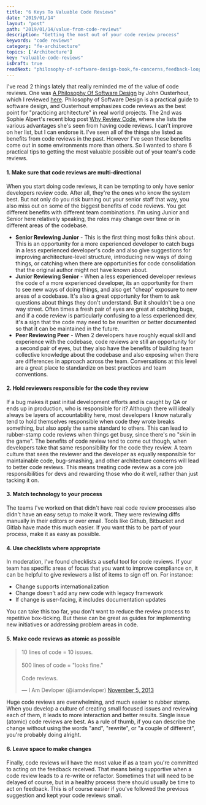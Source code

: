```yaml
---
title: "6 Keys To Valuable Code Reviews"
date: "2019/01/14"
layout: "post"
path: "2019/01/14/value-from-code-reviews"
description: "Getting the most out of your code review process"
keywords: "code reviews"
category: "fe-architecture"
topics: ['Architecture']
key: "valuable-code-reviews"
isDraft: true
readNext: "philosophy-of-software-design-book,fe-concerns,feedback-loops"
---
```


I've read 2 things lately that really reminded me of the value of code reviews.  One was [A Philosophy Of Software Design](https://amzn.to/2Elk5g8) by John Ousterhout, which I reviewed [here](https://benmccormick.org/2018/12/31/book-review-philosophy-of-software-design/).  Philosophy of Software Design is a practical guide to software design, and Ousterhout emphasizes code reviews as the best point for "practicing architecture" in real world projects.  The 2nd was Sophie Alpert's recent blog post [Why Review Code](https://sophiebits.com/2018/12/25/why-review-code.html), where she lists the various advantages she's seen from having code reviews.  I can't improve on her list, but I can endorse it.  I've seen all of the things she listed as benefits from code reviews in the past.  However I've seen these benefits come out in some environments more than others.  So I wanted to share 6 practical tips to getting the most valuable possible out of your team's code reviews.

#### 1. Make sure that code reviews are multi-directional

When you start doing code reviews, it can be tempting to only have senior developers review code.  After all, they're the ones who know the system best. But not only do you risk burning out your senior staff that way, you also miss out on some of the biggest benefits of code reviews.  You get different benefits with different team combinations.  I'm using Junior and Senior here relatively speaking, the roles may change over time or in different areas of the codebase.

- **Senior Reviewing Junior** - This is the first thing most folks think about.  This is an opportunity for a more experienced developer to catch bugs in a less experienced developer's code and also give suggestions for improving architecture-level structure, introducing new ways of doing things, or catching when there are opportunities for code consolidation that the original author might not have known about.
- **Junior Reviewing Senior** - When a less experienced developer reviews the code of a more experienced developer, its an opportunity for them to see new ways of doing things, and also get "cheap" exposure to new areas of a codebase.  It's also a great opportunity for them to ask questions about things they don't understand.  But it shouldn't be a one way street.  Often times a fresh pair of eyes are great at catching bugs, and if a code review is particularly confusing to a less experienced dev, it's a sign that the code may need to be rewritten or better documented so that it can be maintained in the future.
- **Peer Reviewing Peer** - When 2 developers have roughly equal skill and experience with the codebase, code reviews are still an opportunity for a second pair of eyes, but they also have the benefits of building team collective knowledge about the codebase and also exposing when there are differences in approach across the team.  Conversations at this level are a great place to standardize on best practices and team conventions.

#### 2. Hold reviewers responsible for the code they review

If a bug makes it past initial development efforts and is caught by QA or ends up in production, who is responsible for it?  Although there will ideally always be layers of accountability here, most developers I know naturally tend to hold themselves responsible when code they wrote breaks something, but also apply the same standard to others.  This can lead to rubber-stamp code reviews when things get busy, since there's no "skin in the game".  The benefits of code review tend to come out though, when developers take that same responsibility for the code they review.  A team culture that sees the reviewer and the developer as equally responsible for maintainable code, bug-smashing, and other architecture concerns will lead to better code reviews.  This means treating code review as a core job responsibilities for devs and rewarding those who do it well, rather than just tacking it on.

#### 3. Match technology to your process

The teams I've worked on that didn't have real code review processes also didn't have an easy setup to make it work.  They were reviewing diffs manually in their editors or over email.  Tools like Github, Bitbucket and Gitlab have made this much easier.  If you want this to be part of your process, make it as easy as possible.

#### 4. Use checklists where appropriate

In moderation, I've found checklists a useful tool for code reviews.  If your team has specific areas of focus that you want to improve compliance on, it can be helpful to give reviewers a list of items to sign off on.  For instance:

- Change supports internationalization
- Change doesn't add any new code with legacy framework
- If change is user-facing, it includes documentation updates

You can take this too far, you don't want to reduce the review process to repetitive box-ticking.  But these can be great as guides for implementing new initiatives or addressing problem areas in code.


#### 5. Make code reviews as atomic as possible

<blockquote class="twitter-tweet" data-lang="en"><p lang="en" dir="ltr">10 lines of code = 10 issues.<br><br>500 lines of code = &quot;looks fine.&quot;<br><br>Code reviews.</p>&mdash; I Am Devloper (@iamdevloper) <a href="https://twitter.com/iamdevloper/status/397664295875805184?ref_src=twsrc%5Etfw">November 5, 2013</a></blockquote>

Huge code reviews are overwhelming, and much easier to rubber stamp.  When you develop a culture of creating small focused issues and reviewing each of them, it leads to more interaction and better results. Single issue (atomic) code reviews are best.  As a rule of thumb, if you can describe the change without using the words "and", "rewrite", or "a couple of different", you're probably doing alright.


#### 6. Leave space to make changes

Finally, code reviews will have the most value if as a team you're committed to acting on the feedback received.  That means being supportive when a code review leads to a re-write or refactor.  Sometimes that will need to be delayed of course, but in a healthy process there should usually be time to act on feedback.  This is of course easier if you've followed the previous suggestion and kept your code reviews small.


